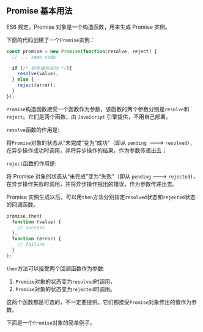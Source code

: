 ## Promise 基本用法

ES6 规定，Promise 对象是一个构造函数，用来生成 Promise 实例。

下面的代码创建了一个`Promise`实例：

```js
const promise = new Promise(function(resolve, reject) {
  // ... some code

  if (/* 异步操作成功 */){
    resolve(value);
  } else {
    reject(error);
  }
});
```

`Promise`构造函数接受一个函数作为参数，该函数的两个参数分别是`resolve`和`reject`。它们是两个函数，由 `JavaScript` 引擎提供，不用自己部署。

`resolve`函数的作用是:

将`Promise`对象的状态从“未完成”变为“成功”（即从 `pending `---> `resolved`），在异步操作成功时调用，并将异步操作的结果，作为参数传递出去；

`reject`函数的作用是:

将 Promise 对象的状态从“未完成”变为“失败”（即从 `pending` ---> `rejected`），在异步操作失败时调用，并将异步操作报出的错误，作为参数传递出去。

Promise 实例生成以后，可以用`then`方法分别指定`resolved`状态和`rejected`状态的回调函数。

```js
promise.then(
  function (value) {
    // success
  },
  function (error) {
    // failure
  }
);
```

`then`方法可以接受两个回调函数作为参数:

1. `Promise`对象的状态变为`resolved`时调用，
2. `Promise`对象的状态变为`rejected`时调用。

这两个函数都是可选的，不一定要提供。它们都接受`Promise`对象传出的值作为参数。

下面是一个`Promise`对象的简单例子。

